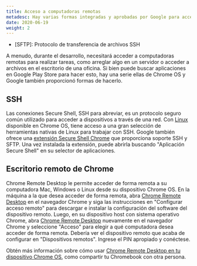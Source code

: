 ```yaml
---
title: Acceso a computadoras remotas
metadesc: Hay varias formas integradas y aprobadas por Google para acceder a computadoras remotas.
date: 2020-06-19
weight: 2
---
```


<!-- prettier-ignore -->
* [SFTP]: Protocolo de transferencia de archivos SSH

A menudo, durante el desarrollo, necesitará acceder a computadoras remotas para realizar tareas, como arreglar algo en un servidor o acceder a archivos en el escritorio de una oficina. Si bien puede buscar aplicaciones en Google Play Store para hacer esto, hay una serie ellas de Chrome OS y Google también proporcionó formas de hacerlo.

## SSH

Las conexiones Secure Shell, SSH para abreviar, es un protocolo seguro común utilizado para acceder a dispositivos a través de una red. Con [Linux](/{{locale.code}}/linux) disponible en Chrome OS, tiene acceso a una gran selección de herramientas nativas de Linux para trabajar con SSH. Google también ofrece una [extensión Secure Shell Chrome](https://chrome.google.com/webstore/detail/secure-shell/iodihamcpbpeioajjeobimgagajmlibd) que proporciona soporte SSH y SFTP. Una vez instalada la extensión, puede abrirla buscando "Aplicación Secure Shell" en su selector de aplicaciones.

## Escritorio remoto de Chrome

Chrome Remote Desktop le permite acceder de forma remota a su computadora Mac, Windows o Linux desde su dispositivo Chrome OS. En la máquina a la que desea acceder de forma remota, abra [Chrome Remote Desktop](remotedesktop.google.com/access) en el navegador Chrome y siga las instrucciones en "Configurar acceso remoto" para descargar e instalar la configuración del software del dispositivo remoto. Luego, en su dispositivo host con sistema operativo Chrome, abra [Chrome Remote Desktop](remotedesktop.google.com/access) nuevamente en el navegador Chrome y seleccione "Acceso" para elegir a qué computadora desea acceder de forma remota. Debería ver el dispositivo remoto que acaba de configurar en "Dispositivos remotos". Ingrese el PIN apropiado y conéctese.

Obtén más información sobre cómo usar [Chrome Remote Desktop en tu dispositivo Chrome OS,](https://support.google.com/chromebook/answer/1649523?hl=es) como compartir tu Chromebook con otra persona.
